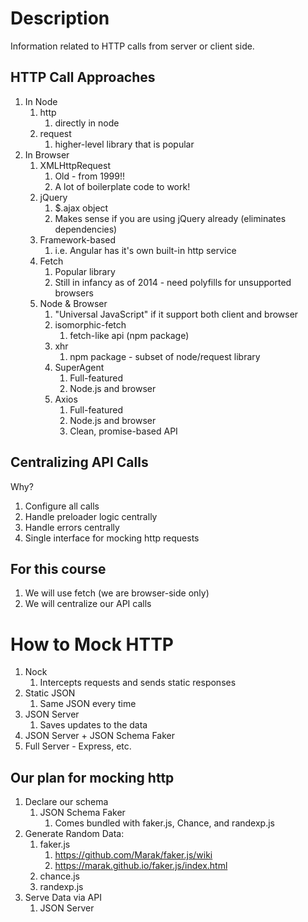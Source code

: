 # Description

Information related to HTTP calls from server or client side.

## HTTP Call Approaches

1. In Node
   1. http
      1. directly in node
   2. request
      1. higher-level library that is popular
2. In Browser
   1. XMLHttpRequest
      1. Old - from 1999!!
      2. A lot of boilerplate code to work!
   2. jQuery
      1. $.ajax object
      2. Makes sense if you are using jQuery already (eliminates dependencies)
   3. Framework-based
      1. i.e. Angular has it's own built-in http service
   4. Fetch
      1. Popular library
      2. Still in infancy as of 2014 - need polyfills for unsupported browsers
   5. Node & Browser
      1. "Universal JavaScript" if it support both client and browser
      2. isomorphic-fetch
         1. fetch-like api (npm package)
      3. xhr
         1. npm package - subset of node/request library
      4. SuperAgent
         1. Full-featured
         2. Node.js and browser
      5. Axios
         1. Full-featured
         2. Node.js and browser
         3. Clean, promise-based API

## Centralizing API Calls

Why?

1. Configure all calls
2. Handle preloader logic centrally
3. Handle errors centrally
4. Single interface for mocking http requests

## For this course

1. We will use fetch (we are browser-side only)
2. We will centralize our API calls

# How to Mock HTTP

1. Nock
   1. Intercepts requests and sends static responses
2. Static JSON
   1. Same JSON every time
3. JSON Server
   1.  Saves updates to the data
4. JSON Server + JSON Schema Faker
5. Full Server - Express, etc.

## Our plan for mocking http

1. Declare our schema
   1. JSON Schema Faker
      1. Comes bundled with faker.js, Chance, and randexp.js
2. Generate Random Data:
   1. faker.js
      1. https://github.com/Marak/faker.js/wiki
      2. https://marak.github.io/faker.js/index.html
   2. chance.js
   3. randexp.js
3. Serve Data via API
   1. JSON Server

